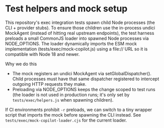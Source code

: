 Test helpers and mock setup
==========================

This repository's exec integration tests spawn child Node processes (the CLI + provider stubs).
To ensure those children use the in-process undici MockAgent (instead of hitting real upstream
endpoints), the test harness preloads a small CommonJS loader into spawned Node processes via
NODE_OPTIONS. The loader dynamically imports the ESM mock implementation (tests/exec/mock-copilot.js)
using a file:// URL so it is compatible with Node 18 and newer.

Why we do this
- The mock registers an undici MockAgent via setGlobalDispatcher(). Child processes must have
  that same dispatcher registered to intercept outgoing HTTP requests they make.
- Preloading via NODE_OPTIONS keeps the change scoped to test runs (the loader is not used in
  production runs; it's only set by `tests/exec/helpers.js` when spawning children).

If CI environments prohibit `-r` preloads, we can switch to a tiny wrapper script that imports the
mock before spawning the CLI instead. See `tests/exec/mock-copilot-loader.cjs` for the current loader.
